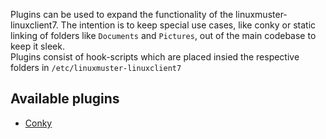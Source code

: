 Plugins can be used to expand the functionality of the linuxmuster-linuxclient7. The intention is to keep special use cases, like conky or static linking of folders like `Documents` and `Pictures`, out of the main codebase to keep it sleek.  
Plugins consist of hook-scripts which are placed insied the respective folders in `/etc/linuxmuster-linuxclient7`

## Available plugins

- [Conky](Plugin-Conky)